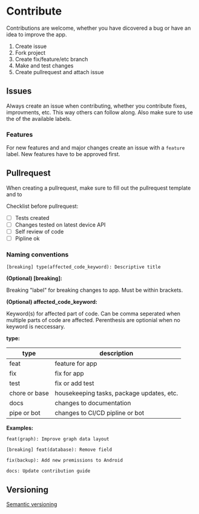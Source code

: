 # Contribute

Contributions are welcome, whether you have dicovered a bug or have an idea to improve the app.

1. Create issue
2. Fork project
3. Create fix/feature/etc branch
4. Make and test changes
5. Create pullrequest and attach issue

## Issues

Always create an issue when contributing, whether you contribute fixes, improvments, etc. This way others can follow along. Also make sure to use the of the available labels.

### Features

For new features and and major changes create an issue with a `feature` label. New features have to be approved first.

## Pullrequest

When creating a pullrequest, make sure to fill out the pullrequest template and to

Checklist before pullrequest:

- [ ] Tests created
- [ ] Changes tested on latest device API
- [ ] Self review of code
- [ ] Pipline ok

### Naming conventions

`[breaking] type(affected_code_keyword): Descriptive title`

**(Optional) [breaking]:**

Breaking "label" for breaking changes to app. Must be within brackets.

**(Optional) affected_code_keyword:**

Keyword(s) for affected part of code. Can be comma seperated when multiple parts of code are affected. Perenthesis are optionial when no keyword is neccessary.

**type:**

| type          | description                               |
| ------------- | ----------------------------------------- |
| feat          | feature for app                           |
| fix           | fix for app                               |
| test          | fix or add test                           |
| chore or base | housekeeping tasks, package updates, etc. |
| docs          | changes to documentation                  |
| pipe or bot   | changes to CI/CD pipline or bot           |

**Examples:**

`feat(graph): Improve graph data layout`

`[breaking] feat(database): Remove field`

`fix(backup): Add new premissions to Android`

`docs: Update contribution guide`

## Versioning

[Semantic versioning](https://semver.org/)

